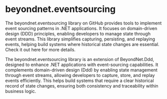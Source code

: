 # beyondnet.eventsourcing

The beyondnet.eventsourcing library on GitHub provides tools to implement event sourcing patterns in .NET applications. It focuses on domain-driven design (DDD) principles, enabling developers to manage state through event streams. This library simplifies capturing, persisting, and replaying events, helping build systems where historical state changes are essential. Check it out here for more details.

The beyondnet.eventsourcing library is an extension of BeyondNet.Ddd, designed to enhance .NET applications with event-sourcing capabilities. It complements domain-driven design (Ddd) by enabling state management through event streams, allowing developers to capture, store, and replay events efficiently. This helps build systems that require a clear historical record of state changes, ensuring both consistency and traceability within business logic.